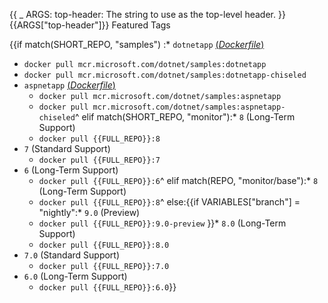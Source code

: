 {{
    _ ARGS:
      top-header: The string to use as the top-level header.
}}{{ARGS["top-header"]}} Featured Tags

{{if match(SHORT_REPO, "samples")
:* `dotnetapp` [(*Dockerfile*)](https://github.com/dotnet/dotnet-docker/blob/main/samples/dotnetapp/Dockerfile)
  * `docker pull mcr.microsoft.com/dotnet/samples:dotnetapp`
  * `docker pull mcr.microsoft.com/dotnet/samples:dotnetapp-chiseled`
* `aspnetapp` [(*Dockerfile*)](https://github.com/dotnet/dotnet-docker/blob/main/samples/aspnetapp/Dockerfile)
  * `docker pull mcr.microsoft.com/dotnet/samples:aspnetapp`
  * `docker pull mcr.microsoft.com/dotnet/samples:aspnetapp-chiseled`^
elif match(SHORT_REPO, "monitor"):* `8` (Long-Term Support)
  * `docker pull {{FULL_REPO}}:8`
* `7` (Standard Support)
  * `docker pull {{FULL_REPO}}:7`
* `6` (Long-Term Support)
  * `docker pull {{FULL_REPO}}:6`^
elif match(REPO, "monitor/base"):* `8` (Long-Term Support)
  * `docker pull {{FULL_REPO}}:8`^
else:{{if VARIABLES["branch"] = "nightly":* `9.0` (Preview)
  * `docker pull {{FULL_REPO}}:9.0-preview`
}}* `8.0` (Long-Term Support)
  * `docker pull {{FULL_REPO}}:8.0`
* `7.0` (Standard Support)
  * `docker pull {{FULL_REPO}}:7.0`
* `6.0` (Long-Term Support)
  * `docker pull {{FULL_REPO}}:6.0`}}
